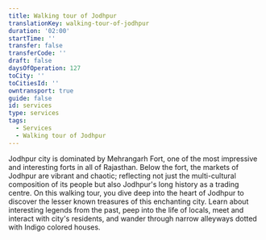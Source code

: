 ```yaml
---
title: Walking tour of Jodhpur
translationKey: walking-tour-of-jodhpur
duration: '02:00'
startTime: ''
transfer: false
transferCode: ''
draft: false
daysOfOperation: 127
toCity: ''
toCitiesId: ''
owntransport: true
guide: false
id: services
type: services
tags:
  - Services
  - Walking tour of Jodhpur
---
```

Jodhpur city is dominated by Mehrangarh Fort, one of  the most impressive and interesting forts in all of Rajasthan. Below the fort, the markets of Jodhpur are vibrant and chaotic; reflecting not just the multi-cultural composition of its people but also Jodhpur's long history as a trading centre.    On this walking tour, you dive deep into the heart of Jodhpur to discover the lesser known treasures of this enchanting city. Learn about interesting legends from the past, peep into the life of locals, meet and interact with city's residents, and wander through narrow alleyways dotted with Indigo colored houses.